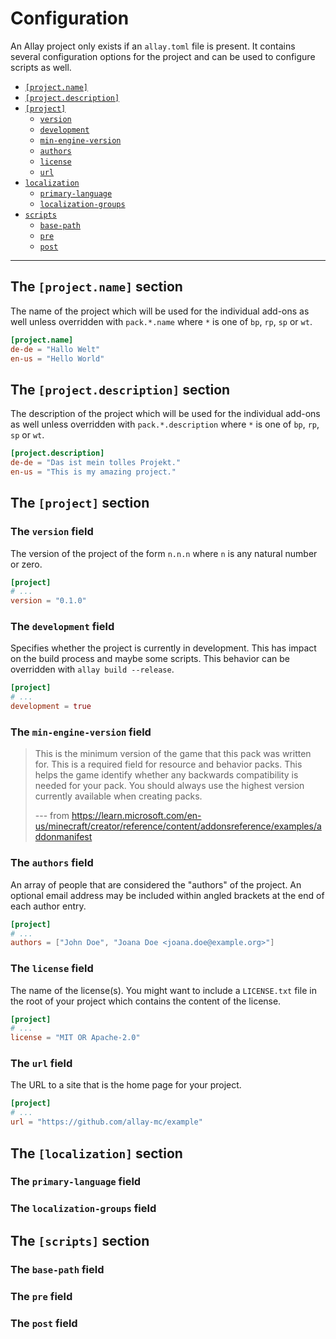 # Configuration

An Allay project only exists if an `allay.toml` file is present. It contains
several configuration options for the project and can be used to configure
scripts as well.

- [`[project.name]`](#the-projectname-section)
- [`[project.description]`](#the-projectdescription-section)
- [`[project]`](#the-project-section)
  - [`version`](#the-version-field)
  - [`development`](#the-development-field)
  - [`min-engine-version`](#the-min-engine-version-field)
  - [`authors`](#the-authors-field)
  - [`license`](#the-license-field)
  - [`url`](#the-url-field)
- [`localization`](#the-localization-section)
  - [`primary-language`](#the-primary-language-field)
  - [`localization-groups`](#the-localization-groups-field)
- [`scripts`](#the-scripts-section)
  - [`base-path`](#the-base-path-field)
  - [`pre`](#the-pre-field)
  - [`post`](#the-post-field)

--------------------------------------------------------------------------------

## The `[project.name]` section

The name of the project which will be used for the individual add-ons as well
unless overridden with `pack.*.name` where `*` is one of `bp`, `rp`, `sp` or `wt`.

```toml
[project.name]
de-de = "Hallo Welt"
en-us = "Hello World"
```

## The `[project.description]` section

The description of the project which will be used for the individual add-ons as
well unless overridden with `pack.*.description` where `*` is one of `bp`, `rp`,
`sp` or `wt`.

```toml
[project.description]
de-de = "Das ist mein tolles Projekt."
en-us = "This is my amazing project."
```

## The `[project]` section

### The `version` field

The version of the project of the form `n.n.n` where `n` is any natural number or
zero.

```toml
[project]
# ...
version = "0.1.0"
```


### The `development` field

Specifies whether the project is currently in development. This has impact on the
build process and maybe some scripts. This behavior can be overridden with
`allay build --release`.

```toml
[project]
# ...
development = true
```


### The `min-engine-version` field

> This is the minimum version of the game that this pack was written for. This is a
> required field for resource and behavior packs. This helps the game identify
> whether any backwards compatibility is needed for your pack. You should always use
> the highest version currently available when creating packs.
>
> --- from <https://learn.microsoft.com/en-us/minecraft/creator/reference/content/addonsreference/examples/addonmanifest>

### The `authors` field

An array of people that are considered the "authors" of the project. An optional
email address may be included within angled brackets at the end of each author
entry.

```toml
[project]
# ...
authors = ["John Doe", "Joana Doe <joana.doe@example.org>"]
```


### The `license` field

The name of the license(s). You might want to include a `LICENSE.txt` file in the
root of your project which contains the content of the license.

```toml
[project]
# ...
license = "MIT OR Apache-2.0"
```


### The `url` field

The URL to a site that is the home page for your project.

```toml
[project]
# ...
url = "https://github.com/allay-mc/example"
```


## The `[localization]` section

### The `primary-language` field

### The `localization-groups` field

## The `[scripts]` section

### The `base-path` field

### The `pre` field

### The `post` field
